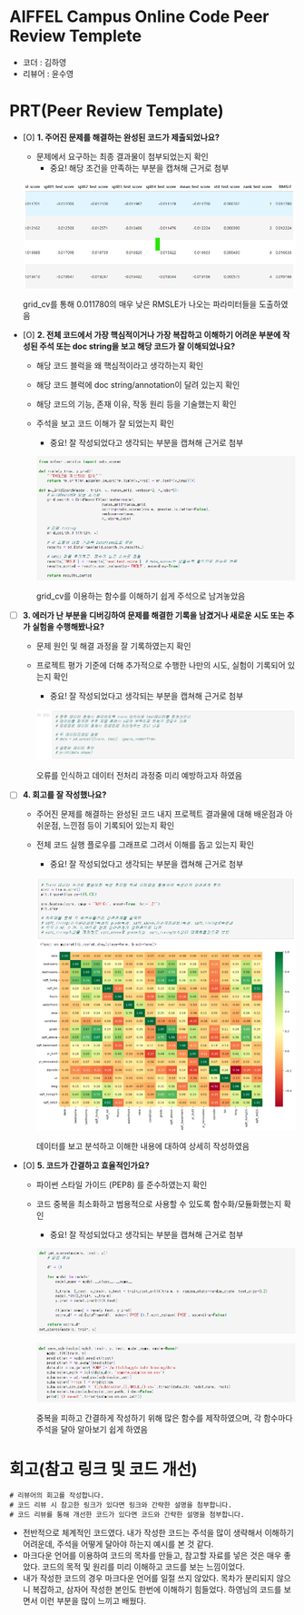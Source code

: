 # AIFFEL Campus Online Code Peer Review Templete
- 코더 : 김하영
- 리뷰어 : 윤수영


# PRT(Peer Review Template)
- [O]  **1. 주어진 문제를 해결하는 완성된 코드가 제출되었나요?**
    - 문제에서 요구하는 최종 결과물이 첨부되었는지 확인
        - 중요! 해당 조건을 만족하는 부분을 캡쳐해 근거로 첨부
    
    ![image](./img/img1.png)
  
    grid_cv를 통해 0.011780의 매우 낮은 RMSLE가 나오는 파라미터들을 도출하였음

- [O]  **2. 전체 코드에서 가장 핵심적이거나 가장 복잡하고 이해하기 어려운 부분에 작성된 
주석 또는 doc string을 보고 해당 코드가 잘 이해되었나요?**
    - 해당 코드 블럭을 왜 핵심적이라고 생각하는지 확인
    - 해당 코드 블럭에 doc string/annotation이 달려 있는지 확인
    - 해당 코드의 기능, 존재 이유, 작동 원리 등을 기술했는지 확인
    - 주석을 보고 코드 이해가 잘 되었는지 확인
        - 중요! 잘 작성되었다고 생각되는 부분을 캡쳐해 근거로 첨부
         
        ![image](./img/img2.png)
      
        grid_cv를 이용하는 함수를 이해하기 쉽게 주석으로 남겨놓았음
        
- [ ]  **3. 에러가 난 부분을 디버깅하여 문제를 해결한 기록을 남겼거나
새로운 시도 또는 추가 실험을 수행해봤나요?**
    - 문제 원인 및 해결 과정을 잘 기록하였는지 확인
    - 프로젝트 평가 기준에 더해 추가적으로 수행한 나만의 시도, 
    실험이 기록되어 있는지 확인
        - 중요! 잘 작성되었다고 생각되는 부분을 캡쳐해 근거로 첨부

        ![image](./img/img6.png)

      오류를 인식하고 데이터 전처리 과정중 미리 예방하고자 하였음
        
- [ ]  **4. 회고를 잘 작성했나요?**
    - 주어진 문제를 해결하는 완성된 코드 내지 프로젝트 결과물에 대해
    배운점과 아쉬운점, 느낀점 등이 기록되어 있는지 확인
    - 전체 코드 실행 플로우를 그래프로 그려서 이해를 돕고 있는지 확인
        - 중요! 잘 작성되었다고 생각되는 부분을 캡쳐해 근거로 첨부

        ![image](./img/img5.png)

      데이터를 보고 분석하고 이해한 내용에 대하여 상세히 작성하였음

- [O]  **5. 코드가 간결하고 효율적인가요?**
    - 파이썬 스타일 가이드 (PEP8) 를 준수하였는지 확인
    - 코드 중복을 최소화하고 범용적으로 사용할 수 있도록 함수화/모듈화했는지 확인
        - 중요! 잘 작성되었다고 생각되는 부분을 캡쳐해 근거로 첨부
          
        ![image](./img/img3.png)
      
        ![image](./img/img4.png)
      
        중복을 피하고 간결하게 작성하기 위해 많은 함수를 제작하였으며, 각 함수마다 주석을 달아 알아보기 쉽게 하였음

# 회고(참고 링크 및 코드 개선)
```
# 리뷰어의 회고를 작성합니다.
# 코드 리뷰 시 참고한 링크가 있다면 링크와 간략한 설명을 첨부합니다.
# 코드 리뷰를 통해 개선한 코드가 있다면 코드와 간략한 설명을 첨부합니다.
```
- 전반적으로 체계적인 코드였다. 내가 작성한 코드는 주석을 많이 생략해서 이해하기 어려운데, 주석을 어떻게 달아야 하는지 예시를 본 것 같다.
- 마크다운 언어를 이용하여 코드의 목차를 만들고, 참고할 자료를 넣은 것은 매우 좋았다. 코드의 목적 및 원리를 미리 이해하고 코드를 보는 느낌이었다.
- 내가 작성한 코드의 경우 마크다운 언어를 일절 쓰지 않았다. 목차가 분리되지 않으니 복잡하고, 삼자어 작성한 본인도 한번에 이해하기 힘들었다. 하영님의 코드를 보면서 이런 부분을 많이 느끼고 배웠다.
